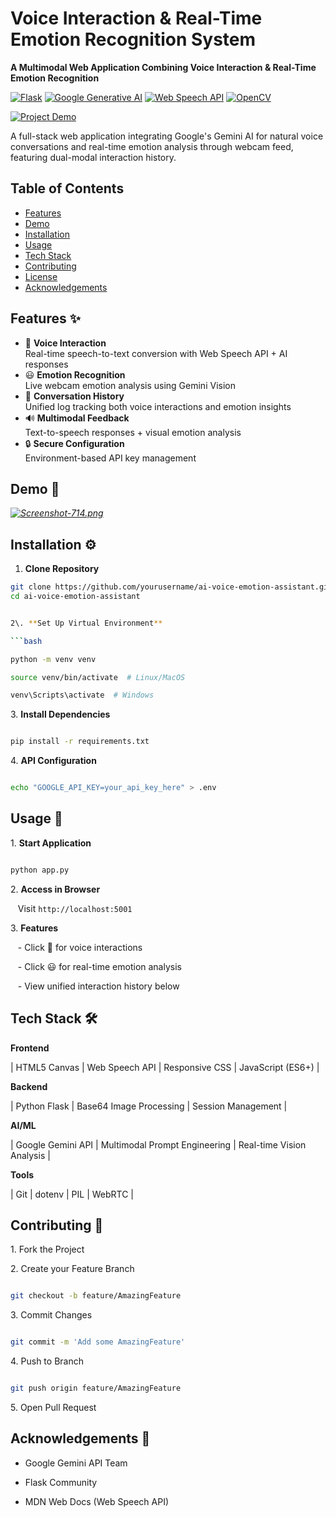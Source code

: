 # Voice Interaction & Real-Time Emotion Recognition System
**A Multimodal Web Application Combining Voice Interaction & Real-Time Emotion Recognition**

[![Flask](https://img.shields.io/badge/Flask-2.3.2-000000?style=flat&logo=flask)](https://flask.palletsprojects.com/)
[![Google Generative AI](https://img.shields.io/badge/Google_Generative_AI-0.3.2-4285F4?logo=google)](https://ai.google.dev/)
[![Web Speech API](https://img.shields.io/badge/Web_Speech_API-1.0-blue)](https://developer.mozilla.org/en-US/docs/Web/API/Web_Speech_API)
[![OpenCV](https://img.shields.io/badge/OpenCV-4.8.0-5C3EE8?logo=opencv)](https://opencv.org/)

[![Project Demo](https://i.postimg.cc/GhkLtqHV/Screenshot-2025-02-18-235451.png)](https://postimg.cc/fJRng77f)

A full-stack web application integrating Google's Gemini AI for natural voice conversations and real-time emotion analysis through webcam feed, featuring dual-modal interaction history.

## Table of Contents
- [Features](#features)
- [Demo](#demo)
- [Installation](#installation)
- [Usage](#usage)
- [Tech Stack](#tech-stack)
- [Contributing](#contributing)
- [License](#license)
- [Acknowledgements](#acknowledgements)

## Features ✨
- 🎤 **Voice Interaction**  
  Real-time speech-to-text conversion with Web Speech API + AI responses
- 😃 **Emotion Recognition**  
  Live webcam emotion analysis using Gemini Vision
- 💾 **Conversation History**  
  Unified log tracking both voice interactions and emotion insights
- 🔊 **Multimodal Feedback**  
  Text-to-speech responses + visual emotion analysis
- 🔒 **Secure Configuration**  
  Environment-based API key management

## Demo 🎥
*[![Screenshot-714.png](https://i.postimg.cc/65R3RB1H/Screenshot-714.png)](https://postimg.cc/rKVM22TW)*

## Installation ⚙️

1. **Clone Repository**
```bash
git clone https://github.com/yourusername/ai-voice-emotion-assistant.git
cd ai-voice-emotion-assistant


2\. **Set Up Virtual Environment**

```bash

python -m venv venv

source venv/bin/activate  # Linux/MacOS

venv\Scripts\activate  # Windows

```

3\. **Install Dependencies**

```bash

pip install -r requirements.txt

```

4\. **API Configuration**

```bash

echo "GOOGLE_API_KEY=your_api_key_here" > .env

```

## Usage 🚀

1\. **Start Application**

```bash

python app.py

```

2\. **Access in Browser**  

   Visit `http://localhost:5001`

3\. **Features**  

   - Click 🎤 for voice interactions

   - Click 😃 for real-time emotion analysis

   - View unified interaction history below

## Tech Stack 🛠️

**Frontend**  

| HTML5 Canvas | Web Speech API | Responsive CSS | JavaScript (ES6+) |

**Backend**  

| Python Flask | Base64 Image Processing | Session Management |

**AI/ML**  

| Google Gemini API | Multimodal Prompt Engineering | Real-time Vision Analysis |

**Tools**  

| Git | dotenv | PIL | WebRTC |

## Contributing 🤝

1\. Fork the Project

2\. Create your Feature Branch

```bash

git checkout -b feature/AmazingFeature

```

3\. Commit Changes

```bash

git commit -m 'Add some AmazingFeature'

```

4\. Push to Branch

```bash

git push origin feature/AmazingFeature

```

5\. Open Pull Request



## Acknowledgements 🙏

- Google Gemini API Team

- Flask Community

- MDN Web Docs (Web Speech API)





